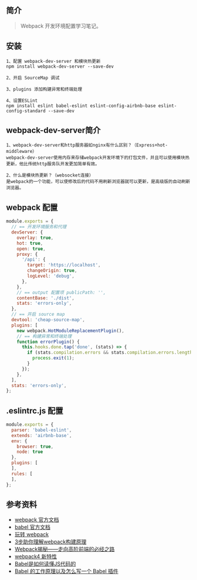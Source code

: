 ## 简介

> Webpack 开发环境配置学习笔记。

## 安装

```text
1、配置 webpack-dev-server 和模块热更新
npm install webpack-dev-server --save-dev

2、开启 SourceMap 调试

3、plugins 添加构建异常和终端处理

4、设置ESLint
npm install eslint babel-eslint eslint-config-airbnb-base eslint-config-standard --save-dev
```

## webpack-dev-server简介

```text
1、webpack-dev-server和http服务器如nginx有什么区别？（Express+hot-middleware）
webpack-dev-server使用内存来存储webpack开发环境下的打包文件，并且可以使用模块热更新，他比传统http服务队开发更加简单有效。

2、什么是模块热更新？（websocket连接）
是webpack的一个功能，可以使修改后的代码不用刷新浏览器就可以更新，是高级版的自动刷新浏览器。
```

## webpack 配置

```js
module.exports = {
  // == 开发环境服务和代理
  devServer: {
    overlay: true,
    hot: true,
    open: true,
    proxy: {
      '/api': {
        target: 'https://localhost',
        changeOrigin: true,
        logLevel: 'debug',
      },
    },
    // == output 配置项 publicPath: '',
    contentBase: './dist',
    stats: 'errors-only',
  },
  // == 开启 source map
  devtool: 'cheap-source-map',
  plugins: [
    new webpack.HotModuleReplacementPlugin(),
    // == 构建异常和终端处理
    function errorPlugin() {
      this.hooks.done.tap('done', (stats) => {
        if (stats.compilation.errors && stats.compilation.errors.length && process.argv.indexOf('--watch') === -1) {
          process.exit(1);
        }
      });
    },
  ],
  stats: 'errors-only',
};
```

## .eslintrc.js 配置

```js
module.exports = {
  parser: 'babel-eslint',
  extends: 'airbnb-base',
  env: {
    browser: true,
    node: true
  },
  plugins: [
  ],
  rules: [
  ],
};
```

## 参考资料

- [webpack 官方文档](https://webpack.js.org/)
- [babel 官方文档](https://babeljs.io/)
- [玩转 webpack](https://time.geekbang.org/course/intro/100028901)
- [3步助你理解webpack构建原理](https://learn.kaikeba.com/catalog/211875)
- [Webpack揭秘——走向高阶前端的必经之路 ](https://juejin.im/post/6844903685407916039)
- [webpack4 新特性](https://lz5z.com/webpack4-new/)
- [Babel是如何读懂JS代码的](https://zhuanlan.zhihu.com/p/27289600)
- [Babel 的工作原理以及怎么写一个 Babel 插件](https://cloud.tencent.com/developer/article/1520124)
